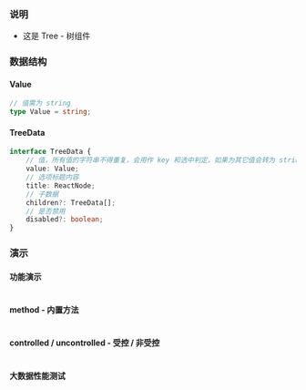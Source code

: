 ### 说明

-   这是 Tree - 树组件

### 数据结构

#### Value

```ts {"static": true}
// 值需为 string
type Value = string;
```

#### TreeData

```ts {"static": true}
interface TreeData {
    // 值，所有值的字符串不得重复，会用作 key 和选中判定，如果为其它值会转为 string 再应用
    value: Value;
    // 选项标题内容
    title: ReactNode;
    // 子数据
    children?: TreeData[];
    // 是否禁用
    disabled?: boolean;
}
```

### 演示

#### 功能演示

```js {"codepath": "tree.jsx"}
```

#### method - 内置方法

```js {"codepath": "method.jsx"}
```

#### controlled / uncontrolled - 受控 / 非受控

```js {"codepath": "controlled.jsx"}
```

#### 大数据性能测试

```js {"codepath": "bigData.jsx"}
```

